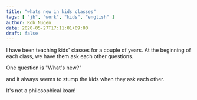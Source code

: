 ```yaml
---
title: "whats new in kids classes"
tags: [ "jb", "work", "kids", "english" ]
author: Rob Nugen
date: 2020-05-27T17:11:01+09:00
draft: false
---
```


I have been teaching kids' classes for a couple of years.  At the
beginning of each class, we have them ask each other questions.

One question is "What's new?"

and it always seems to stump the kids when they ask each other.

It's not a philosophical koan!
